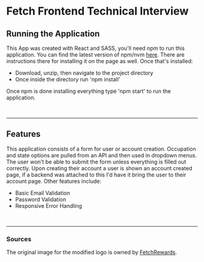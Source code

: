# Fetch Frontend Technical Interview

## Running the Application
This App was created with React and SASS, you'll need npm to run this application. You can find the latest version of npm/nvm [here](https://github.com/nvm-sh/nvm). There are instructions there for installing it on the page as well. Once that's installed:
- Download, unzip, then navigate to the project directory
- Once inside the directory run 'npm install'

Once npm is done installing everything type 'npm start' to run the application.

<br>

---

## Features
This application consists of a form for user or account creation.
Occupation and state options are pulled from an API and then used in dropdown menus. The user won't be able to submit the form unless everything is filled out correctly. Upon creating their account a user is shown an account created page, if a backend was attached to this I'd have it bring the user to their account page. Other features include:
- Basic Email Validation
- Password Validation
- Responsive Error Handling

<br />

---

### Sources
The original image for the modified logo is owned by [FetchRewards](https://fetchrewards.com/).

